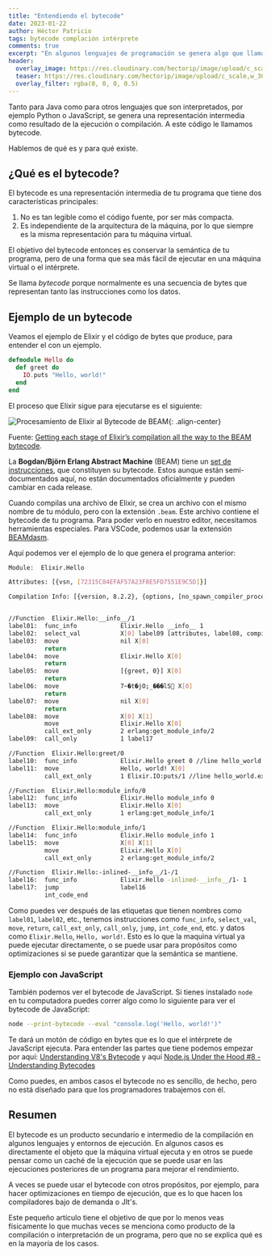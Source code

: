 ```yaml
---
title: "Entendiendo el bytecode"
date: 2023-01-22
author: Héctor Patricio
tags: bytecode complación intérprete
comments: true
excerpt: "En algunos lenguajes de programación se genera algo que llamamos bytecode antes de que se ejecute. Hablemos de qué es para que lo entiendas mejor."
header:
  overlay_image: https://res.cloudinary.com/hectorip/image/upload/c_scale,w_1200/v1674189353/1829084045_mad_cat_scientist_looking_into_a_black_screen_with_binary_code__detailed_concept_art___artstation__H_bttvyj.png
  teaser: https://res.cloudinary.com/hectorip/image/upload/c_scale,w_300/v1674189353/1829084045_mad_cat_scientist_looking_into_a_black_screen_with_binary_code__detailed_concept_art___artstation__H_bttvyj.png
  overlay_filter: rgba(0, 0, 0, 0.5)
---
```


Tanto para Java como para otros lenguajes que son interpretados, por ejemplo Python o JavaScript, se genera una representación intermedia como resultado de la ejecución o compilación. A este código le llamamos bytecode.

Hablemos de qué es y para qué existe.

## ¿Qué es el bytecode?

El bytecode es una representación intermedia de tu programa que tiene dos características principales:

1. No es tan legible como el código fuente, por ser más compacta.
2. Es independiente de la arquitectura de la máquina, por lo que siempre es la misma representación para tu máquina virtual.

El objetivo del bytecode entonces es conservar la semántica de tu programa, pero de una forma que sea más fácil de ejecutar en una máquina virtual o el intérprete.

Se llama _bytecode_ porque normalmente es una secuencia de bytes que representan tanto las instrucciones como los datos.

## Ejemplo de un bytecode

Veamos el ejemplo de Elixir y el código de bytes que produce, para entender el con un ejemplo.

```elixir
defmodule Hello do
  def greet do
    IO.puts "Hello, world!"
  end
end
```

El proceso que Elixir sigue para ejecutarse es el siguiente:

![Procesamiento de Elixir al Bytecode de BEAM](https://res.cloudinary.com/hectorip/image/upload/v1674191298/58786d8c955aaa5df2ebdb5a2c2790da5216b705_bllv3i.png){: .align-center}

Fuente: [Getting each stage of Elixir’s compilation all the way to the BEAM bytecode](https://elixirforum.com/t/getting-each-stage-of-elixirs-compilation-all-the-way-to-the-beam-bytecode/1873/7).

La **Bogdan/Björn Erlang Abstract Machine** (BEAM) tiene un [set de instrucciones](http://www.cs-lab.org/historical_beam_instruction_set.html), que constituyen su bytecode. Estos aunque están semi-documentados aquí, no están documentados oficialmente y pueden cambiar en cada release.

Cuando compilas una archivo de Elixir, se crea un archivo con el mismo nombre de tu módulo, pero con la extensión `.beam`. Este archivo contiene el bytecode de tu programa. Para poder verlo en nuestro editor, necesitamos herramientas especiales. Para VSCode, podemos usar la extensión [BEAMdasm](https://marketplace.visualstudio.com/items?itemName=Valentin.beamdasm).

Aquí podemos ver el ejemplo de lo que genera el programa anterior:

```bash
Module:  Elixir.Hello

Attributes: [{vsn, [72315C84EFAF57A23F8E5FD7551E9C5D]}]

Compilation Info: [{version, 8.2.2}, {options, [no_spawn_compiler_process, from_core, no_core_prepare, no_auto_import]}, {source, /Users/hectorip/Development/elixir/hello_world/hello_world.exs}]


//Function  Elixir.Hello:__info__/1
label01:  func_info            Elixir.Hello __info__ 1
label02:  select_val           X[0] label09 [attributes, label08, compile, label08, deprecated, label07, exports_md5, label06, functions, label05, macros, label07, md5, label08, module, label04, struct, label03]
label03:  move                 nil X[0]
          return
label04:  move                 Elixir.Hello X[0]
          return
label05:  move                 [{greet, 0}] X[0]
          return
label06:  move                 7~�t�jO;_���lS X[0]
          return
label07:  move                 nil X[0]
          return
label08:  move                 X[0] X[1]
          move                 Elixir.Hello X[0]
          call_ext_only        2 erlang:get_module_info/2
label09:  call_only            1 label17

//Function  Elixir.Hello:greet/0
label10:  func_info            Elixir.Hello greet 0 //line hello_world.exs, 2
label11:  move                 Hello, world! X[0]
          call_ext_only        1 Elixir.IO:puts/1 //line hello_world.exs, 3

//Function  Elixir.Hello:module_info/0
label12:  func_info            Elixir.Hello module_info 0
label13:  move                 Elixir.Hello X[0]
          call_ext_only        1 erlang:get_module_info/1

//Function  Elixir.Hello:module_info/1
label14:  func_info            Elixir.Hello module_info 1
label15:  move                 X[0] X[1]
          move                 Elixir.Hello X[0]
          call_ext_only        2 erlang:get_module_info/2

//Function  Elixir.Hello:-inlined-__info__/1-/1
label16:  func_info            Elixir.Hello -inlined-__info__/1- 1
label17:  jump                 label16
          int_code_end
```

Como puedes ver después de las etiquetas que tienen nombres como `label01`, `label02`, etc., tenemos instrucciones como `func_info`, `select_val`, `move`, `return`, `call_ext_only`, `call_only`, `jump`, `int_code_end`, etc. y datos como `Elixir.Hello`, `Hello, world!`. Esto es lo que la maquina virtual ya puede ejecutar directamente, o se puede usar para propósitos como optimizaciones si se puede garantizar que la semántica se mantiene.

### Ejemplo con JavaScript

También podemos ver el bytecode de JavaScript. Si tienes instalado `node` en tu computadora puedes correr algo como lo siguiente para ver el bytecode de JavaScript:

```bash
node --print-bytecode --eval "console.log('Hello, world!')"
```

Te dará un motón de código en bytes que es lo que el intérprete de JavaScript ejecuta. Para entender las partes que tiene podemos empezar por aquí: [Understanding V8's Bytecode](https://medium.com/dailyjs/understanding-v8s-bytecode-317d46c94775) y aquí [Node.js Under the Hood #8 - Understanding Bytecodes](https://dev.to/_staticvoid/node-js-under-the-hood-8-oh-the-bytecodes-1p6p)

Como puedes, en ambos casos el bytecode no es sencillo, de hecho, pero no está diseñado para que los programadores trabajemos con él.

## Resumen

El bytecode es un producto secundario e intermedio de la compilación en algunos lenguajes y entornos de ejecución. En algunos casos es directamente el objeto que la máquina virtual ejecuta y en otros se puede pensar como un caché de la ejecución que se puede usar en las ejecuciones posteriores de un programa para mejorar el rendimiento.

A veces se puede usar el bytecode con otros propósitos, por ejemplo, para hacer optimizaciones en tiempo de ejecución, que es lo que hacen los compiladores bajo de demanda o JIt's.

Este pequeño artículo tiene el objetivo de que por lo menos veas físicamente lo que muchas veces se menciona como producto de la compilación o interpretación de un programa, pero que no se explica qué es en la mayoría de los casos.
